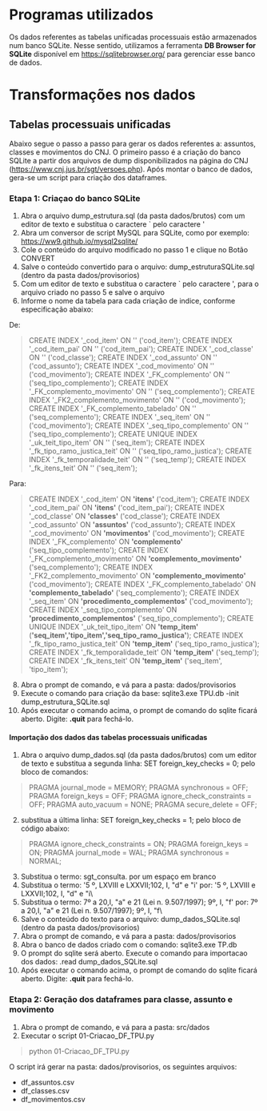 # Programas utilizados
Os dados referentes as tabelas unificadas processuais estão armazenados num banco SQLite. Nesse sentido, utilizamos a ferramenta **DB Browser for SQLite**
 disponível em https://sqlitebrowser.org/ para gerenciar esse banco de dados.
 
# Transformações nos dados

## Tabelas processuais unificadas
Abaixo segue o passo a passo para gerar os dados referentes a: assuntos, classes e movimentos do CNJ. O primeiro passo é a criação do banco SQLite a partir 
dos arquivos de dump disponibilizados na página do CNJ (https://www.cnj.jus.br/sgt/versoes.php). Após montar o banco de dados, gera-se um script para criação dos dataframes.

### Etapa 1: Criaçao do banco SQLite
1. Abra o arquivo dump_estrutura.sql (da pasta dados/brutos) com um editor de texto e substitua o caractere ` pelo caractere '
2. Abra um conversor de script MySQL para SQLite, como por exemplo: https://ww9.github.io/mysql2sqlite/
3. Cole o conteúdo do arquivo modificado no passo 1 e clique no Botão CONVERT
5. Salve o conteúdo convertido para o arquivo: dump_estruturaSQLite.sql (dentro da pasta dados/provisorios)
6. Com um editor de texto e substitua o caractere ` pelo caractere ', para o arquivo criado no passo 5 e salve o arquivo
7. Informe o nome da tabela para cada criação de indice, conforme especificação abaixo:

De:

>CREATE INDEX '_cod_item' ON '' ('cod_item');
CREATE INDEX '_cod_item_pai' ON '' ('cod_item_pai');
CREATE INDEX '_cod_classe' ON '' ('cod_classe');
CREATE INDEX '_cod_assunto' ON '' ('cod_assunto');
CREATE INDEX '_cod_movimento' ON '' ('cod_movimento');
CREATE INDEX '_FK_complemento' ON '' ('seq_tipo_complemento');
CREATE INDEX '_FK_complemento_movimento' ON '' ('seq_complemento');
CREATE INDEX '_FK2_complemento_movimento' ON '' ('cod_movimento');
CREATE INDEX '_FK_complemento_tabelado' ON '' ('seq_complemento');
CREATE INDEX '_seq_item' ON '' ('cod_movimento');
CREATE INDEX '_seq_tipo_complemento' ON '' ('seq_tipo_complemento');
CREATE UNIQUE INDEX '_uk_teit_tipo_item' ON '' ('seq_item');
CREATE INDEX '_fk_tipo_ramo_justica_teit' ON '' ('seq_tipo_ramo_justica');
CREATE INDEX '_fk_temporalidade_teit' ON '' ('seq_temp');
CREATE INDEX '_fk_itens_teit' ON '' ('seq_item');

Para:

>CREATE INDEX '_cod_item' ON **'itens'** ('cod_item');
CREATE INDEX '_cod_item_pai' ON **'itens'** ('cod_item_pai');
CREATE INDEX '_cod_classe' ON **'classes'** ('cod_classe');
CREATE INDEX '_cod_assunto' ON **'assuntos'** ('cod_assunto');
CREATE INDEX '_cod_movimento' ON **'movimentos'** ('cod_movimento');
CREATE INDEX '_FK_complemento' ON **'complemento'** ('seq_tipo_complemento');
CREATE INDEX '_FK_complemento_movimento' ON **'complemento_movimento'** ('seq_complemento');
CREATE INDEX '_FK2_complemento_movimento' ON **'complemento_movimento'** ('cod_movimento');
CREATE INDEX '_FK_complemento_tabelado' ON **'complemento_tabelado'** ('seq_complemento');
CREATE INDEX '_seq_item' ON **'procedimento_complementos'** ('cod_movimento');
CREATE INDEX '_seq_tipo_complemento' ON **'procedimento_complementos'** ('seq_tipo_complemento');
CREATE UNIQUE INDEX '_uk_teit_tipo_item' ON **'temp_item'** (**'seq_item','tipo_item','seq_tipo_ramo_justica'**);
CREATE INDEX '_fk_tipo_ramo_justica_teit' ON **'temp_item'** ('seq_tipo_ramo_justica');
CREATE INDEX '_fk_temporalidade_teit' ON **'temp_item'** ('seq_temp');
CREATE INDEX '_fk_itens_teit' ON **'temp_item'** ('seq_item', 'tipo_item');

8. Abra o prompt de comando, e vá para a pasta: dados/provisorios
9. Execute o comando para criação da base: sqlite3.exe TPU.db -init dump_estrutura_SQLite.sql
10. Após executar o comando acima, o prompt de comando do sqlite ficará aberto. Digite: **.quit** para fechá-lo.

#### Importação dos dados das tabelas processuais unificadas
1. Abra o arquivo dump_dados.sql (da pasta dados/brutos) com um editor de texto e substitua a segunda linha: SET foreign_key_checks = 0; 
pelo bloco de comandos:

>PRAGMA journal_mode = MEMORY;
PRAGMA synchronous = OFF;
PRAGMA foreign_keys = OFF;
PRAGMA ignore_check_constraints = OFF;
PRAGMA auto_vacuum = NONE;
PRAGMA secure_delete = OFF;

2. substitua a última linha: SET foreign_key_checks = 1; pelo bloco de código abaixo:

>PRAGMA ignore_check_constraints = ON;
PRAGMA foreign_keys = ON;
PRAGMA journal_mode = WAL;
PRAGMA synchronous = NORMAL;

3. Substitua o termo: sgt_consulta. por um espaço em branco
4. Substitua o termo: '5 º, LXVIII e LXXVII;102, I, \"d\" e \"i\' por: '5 º, LXVIII e LXXVII;102, I, \"d\" e \"i\
5. Substitua o termo: 7º a 20,I, \"a\" e 21 (Lei n. 9.507/1997); 9º, I, \"f\' por: 7º a 20,I, \"a\" e 21 (Lei n. 9.507/1997); 9º, I, \"f\
6. Salve o conteúdo do texto para o arquivo: dump_dados_SQLite.sql (dentro da pasta dados/provisorios)
7. Abra o prompt de comando, e vá para a pasta: dados/provisorios
8. Abra o banco de dados criado com o comando: sqlite3.exe TP.db
9. O prompt do sqlite será aberto. Execute o comando para importacao dos dados: .read dump_dados_SQLite.sql
10. Após executar o comando acima, o prompt de comando do sqlite ficará aberto. Digite: **.quit** para fechá-lo.


### Etapa 2: Geração dos dataframes para classe, assunto e movimento
1. Abra o prompt de comando, e vá para a pasta: src/dados
2. Executar o script 01-Criacao_DF_TPU.py

>python 01-Criacao_DF_TPU.py

O script irá gerar na pasta: dados/provisorios, os seguintes arquivos:
* df_assuntos.csv
* df_classes.csv
* df_movimentos.csv
